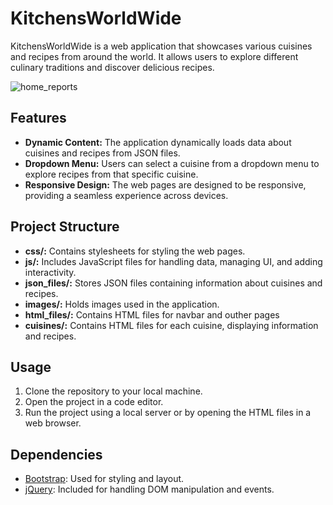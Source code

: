 # KitchensWorldWide

KitchensWorldWide is a web application that showcases various cuisines and recipes from around the world. It allows users to explore different culinary traditions and discover delicious recipes.

![home_reports](images/home_page.png)

## Features

- **Dynamic Content:** The application dynamically loads data about cuisines and recipes from JSON files.
- **Dropdown Menu:** Users can select a cuisine from a dropdown menu to explore recipes from that specific cuisine.
- **Responsive Design:** The web pages are designed to be responsive, providing a seamless experience across devices.

## Project Structure

- **css/:** Contains stylesheets for styling the web pages.
- **js/:** Includes JavaScript files for handling data, managing UI, and adding interactivity.
- **json_files/:** Stores JSON files containing information about cuisines and recipes.
- **images/:** Holds images used in the application.
- **html_files/:** Contains HTML files for navbar and outher pages
- **cuisines/:** Contains HTML files for each cuisine, displaying information and recipes.

## Usage

1. Clone the repository to your local machine.
2. Open the project in a code editor.
3. Run the project using a local server or by opening the HTML files in a web browser.

## Dependencies

- [Bootstrap](https://getbootstrap.com/): Used for styling and layout.
- [jQuery](https://jquery.com/): Included for handling DOM manipulation and events.
